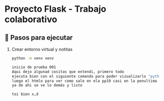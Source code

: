 # Proyecto Flask - Trabajo colaborativo

## 🚀 Pasos para ejecutar
1. Crear entorno virtual y notitas
   ```bash
   python -m venv venv 

   inicio de prueba 001
   Aqui dejo algunad cositas que entendi, primero todo 
   ejecuta bien con el siguiente comando para poder vizualizarlo "python -m app.app"
   luego el htmlo para ver como sale en ela pp19 casi en la penultima
   ya de ahi se ve lo demás y listo

   toi bien x,d   
